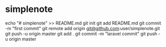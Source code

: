 # simplenote
echo "# simplenote" >> README.md
git init
git add README.md
git commit -m "first commit"
git remote add origin git@github.com:user/simplenote.git
git push -u origin master
git add .
git commit -m "laravel commit"
git push -u origin master
